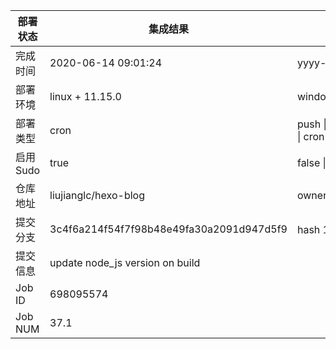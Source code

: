 部署状态 | 集成结果 | 参考值
---|---|---
完成时间 | 2020-06-14 09:01:24 | yyyy-mm-dd hh:mm:ss
部署环境 | linux + 11.15.0 | window \| linux + stable
部署类型 | cron | push \| pull_request \| api \| cron
启用Sudo | true | false \| true
仓库地址 | liujianglc/hexo-blog | owner_name/repo_name
提交分支 | 3c4f6a214f54f7f98b48e49fa30a2091d947d5f9 | hash 16位
提交信息 | update node_js version on build |
Job ID   | 698095574 |
Job NUM  | 37.1 |
